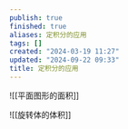 ```yaml
---
publish: true
finished: true
aliases: 定积分的应用
tags: []
created: "2024-03-19 11:27"
updated: "2024-09-22 09:33"
title: 定积分的应用
---
```

![[平面图形的面积]]

![[旋转体的体积]]
